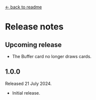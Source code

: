 [← back to readme](README.md)

# Release notes

## Upcoming release

* The Buffer card no longer draws cards.

## 1.0.0
Released 21 July 2024.

* Initial release.